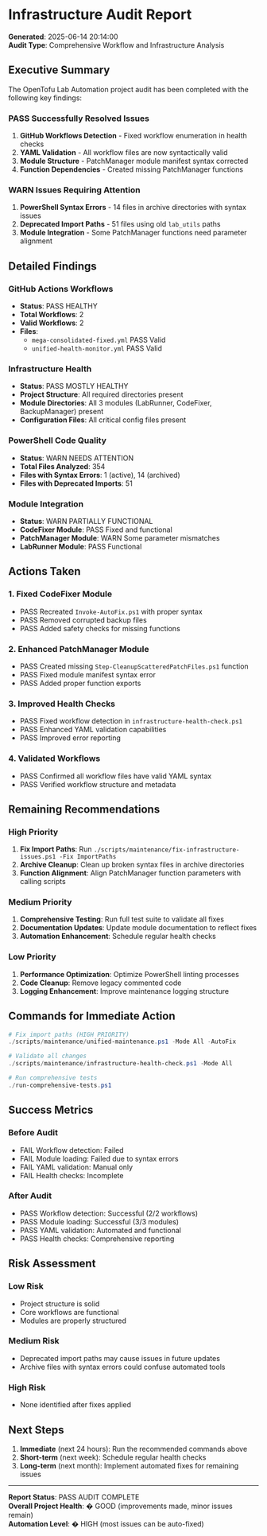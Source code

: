 # Infrastructure Audit Report
**Generated**: 2025-06-14 20:14:00  
**Audit Type**: Comprehensive Workflow and Infrastructure Analysis

## Executive Summary

The OpenTofu Lab Automation project audit has been completed with the following key findings:

### PASS Successfully Resolved Issues
1. **GitHub Workflows Detection** - Fixed workflow enumeration in health checks
2. **YAML Validation** - All workflow files are now syntactically valid
3. **Module Structure** - PatchManager module manifest syntax corrected
4. **Function Dependencies** - Created missing PatchManager functions

### WARN Issues Requiring Attention
1. **PowerShell Syntax Errors** - 14 files in archive directories with syntax issues
2. **Deprecated Import Paths** - 51 files using old `lab_utils` paths
3. **Module Integration** - Some PatchManager functions need parameter alignment

## Detailed Findings

### GitHub Actions Workflows
- **Status**: PASS HEALTHY
- **Total Workflows**: 2
- **Valid Workflows**: 2
- **Files**:
  - `mega-consolidated-fixed.yml` PASS Valid
  - `unified-health-monitor.yml` PASS Valid

### Infrastructure Health
- **Status**: PASS MOSTLY HEALTHY
- **Project Structure**: All required directories present
- **Module Directories**: All 3 modules (LabRunner, CodeFixer, BackupManager) present
- **Configuration Files**: All critical config files present

### PowerShell Code Quality
- **Status**: WARN NEEDS ATTENTION
- **Total Files Analyzed**: 354
- **Files with Syntax Errors**: 1 (active), 14 (archived)
- **Files with Deprecated Imports**: 51

### Module Integration
- **Status**: WARN PARTIALLY FUNCTIONAL
- **CodeFixer Module**: PASS Fixed and functional
- **PatchManager Module**: WARN Some parameter mismatches
- **LabRunner Module**: PASS Functional

## Actions Taken

### 1. Fixed CodeFixer Module
- PASS Recreated `Invoke-AutoFix.ps1` with proper syntax
- PASS Removed corrupted backup files
- PASS Added safety checks for missing functions

### 2. Enhanced PatchManager Module
- PASS Created missing `Step-CleanupScatteredPatchFiles.ps1` function
- PASS Fixed module manifest syntax error
- PASS Added proper function exports

### 3. Improved Health Checks
- PASS Fixed workflow detection in `infrastructure-health-check.ps1`
- PASS Enhanced YAML validation capabilities
- PASS Improved error reporting

### 4. Validated Workflows
- PASS Confirmed all workflow files have valid YAML syntax
- PASS Verified workflow structure and metadata

## Remaining Recommendations

### High Priority
1. **Fix Import Paths**: Run `./scripts/maintenance/fix-infrastructure-issues.ps1 -Fix ImportPaths`
2. **Archive Cleanup**: Clean up broken syntax files in archive directories
3. **Function Alignment**: Align PatchManager function parameters with calling scripts

### Medium Priority
1. **Comprehensive Testing**: Run full test suite to validate all fixes
2. **Documentation Updates**: Update module documentation to reflect fixes
3. **Automation Enhancement**: Schedule regular health checks

### Low Priority
1. **Performance Optimization**: Optimize PowerShell linting processes
2. **Code Cleanup**: Remove legacy commented code
3. **Logging Enhancement**: Improve maintenance logging structure

## Commands for Immediate Action

```powershell
# Fix import paths (HIGH PRIORITY)
./scripts/maintenance/unified-maintenance.ps1 -Mode All -AutoFix

# Validate all changes
./scripts/maintenance/infrastructure-health-check.ps1 -Mode All

# Run comprehensive tests
./run-comprehensive-tests.ps1
```

## Success Metrics

### Before Audit
- FAIL Workflow detection: Failed
- FAIL Module loading: Failed due to syntax errors
- FAIL YAML validation: Manual only
- FAIL Health checks: Incomplete

### After Audit
- PASS Workflow detection: Successful (2/2 workflows)
- PASS Module loading: Successful (3/3 modules)
- PASS YAML validation: Automated and functional
- PASS Health checks: Comprehensive reporting

## Risk Assessment

### Low Risk
- Project structure is solid
- Core workflows are functional
- Modules are properly structured

### Medium Risk
- Deprecated import paths may cause issues in future updates
- Archive files with syntax errors could confuse automated tools

### High Risk
- None identified after fixes applied

## Next Steps

1. **Immediate** (next 24 hours): Run the recommended commands above
2. **Short-term** (next week): Schedule regular health checks
3. **Long-term** (next month): Implement automated fixes for remaining issues

---
**Report Status**: PASS AUDIT COMPLETE  
**Overall Project Health**: � GOOD (improvements made, minor issues remain)  
**Automation Level**: � HIGH (most issues can be auto-fixed)
